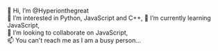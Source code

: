    👋 Hi, I’m @Hyperionthegreat                     
    👀 I’m interested in Python, JavaScript and C++, 
    🌱 I’m currently learning JavaScript,             
    💞️ I’m looking to collaborate on JavaScript,      
    📫 You can't reach me as I am a busy person...    
   
